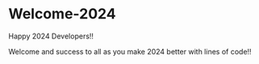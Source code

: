 # Welcome-2024
Happy 2024 Developers!!

Welcome and success to all as you make 2024 better with lines of code!!

